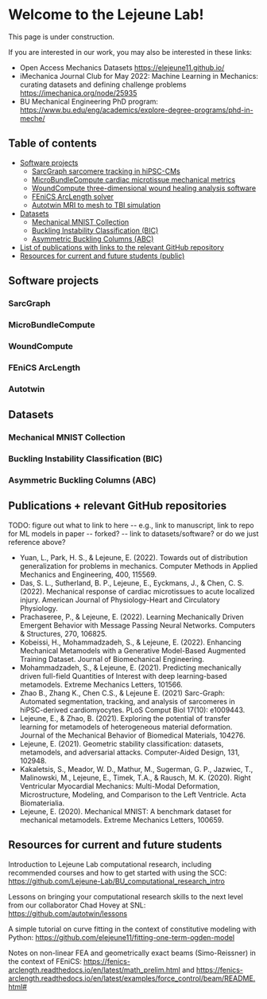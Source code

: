 # Welcome to the Lejeune Lab!
This page is under construction. 

If you are interested in our work, you may also be interested in these links:
* Open Access Mechanics Datasets https://elejeune11.github.io/
* iMechanica Journal Club for May 2022: Machine Learning in Mechanics: curating datasets and defining challenge problems https://imechanica.org/node/25935
* BU Mechanical Engineering PhD program: https://www.bu.edu/eng/academics/explore-degree-programs/phd-in-meche/

## Table of contents
* [Software projects](#software)
    * [SarcGraph sarcomere tracking in hiPSC-CMs](#sg)
    * [MicroBundleCompute cardiac microtissue mechanical metrics](#mbc)
    * [WoundCompute three-dimensional wound healing analysis software](#wc)
    * [FEniCS ArcLength solver](#fenics)
    * [Autotwin MRI to mesh to TBI simulation](#autotwin)
* [Datasets](#data)
    * [Mechanical MNIST Collection](#m-mnist)
    * [Buckling Instability Classification (BIC)](#bic)
    * [Asymmetric Buckling Columns (ABC)](#abc)
* [List of publications with links to the relevant GitHub repository](#pubs)
* [Resources for current and future students (public)](#resources)

## Software projects <a name="software"></a>

### SarcGraph <a name="sg"></a>

### MicroBundleCompute <a name="mbc"></a>

### WoundCompute <a name="wc"></a>

### FEniCS ArcLength <a name="fenics"></a>

### Autotwin <a name="autotwin"></a>

## Datasets <a name="data"></a>

### Mechanical MNIST Collection <a name="m-mnist"></a>

### Buckling Instability Classification (BIC) <a name="bic"></a>

### Asymmetric Buckling Columns (ABC) <a name="abc"></a>

## Publications + relevant GitHub repositories <a name="pubs"></a>

TODO: figure out what to link to here -- e.g., link to manuscript, link to repo for ML models in paper -- forked? -- link to datasets/software? or do we just reference above? 

* Yuan, L., Park, H. S., & Lejeune, E. (2022). Towards out of distribution generalization for problems in mechanics. Computer Methods in Applied Mechanics and Engineering, 400, 115569.
* Das, S. L., Sutherland, B. P., Lejeune, E., Eyckmans, J., & Chen, C. S. (2022). Mechanical response of cardiac microtissues to acute localized injury. American Journal of Physiology-Heart and Circulatory Physiology.
* Prachaseree, P., & Lejeune, E. (2022). Learning Mechanically Driven Emergent Behavior with Message Passing Neural Networks. Computers & Structures, 270, 106825. 
* Kobeissi, H., Mohammadzadeh, S., & Lejeune, E. (2022). Enhancing Mechanical Metamodels with a Generative Model-Based Augmented Training Dataset. Journal of Biomechanical Engineering.
* Mohammadzadeh, S., & Lejeune, E. (2021). Predicting mechanically driven full-field Quantities of Interest with deep learning-based metamodels. Extreme Mechanics Letters, 101566.
* Zhao B., Zhang K., Chen C.S., & Lejeune E. (2021) Sarc-Graph: Automated segmentation, tracking, and analysis of sarcomeres in hiPSC-derived cardiomyocytes. PLoS Comput Biol 17(10): e1009443. 
* Lejeune, E., & Zhao, B. (2021). Exploring the potential of transfer learning for metamodels of heterogeneous material deformation. Journal of the Mechanical Behavior of Biomedical Materials, 104276.
* Lejeune, E. (2021). Geometric stability classification: datasets, metamodels, and adversarial attacks. Computer-Aided Design, 131, 102948.
* Kakaletsis, S., Meador, W. D., Mathur, M., Sugerman, G. P., Jazwiec, T., Malinowski, M., Lejeune, E., Timek, T.A., & Rausch, M. K. (2020). Right Ventricular Myocardial Mechanics: Multi-Modal Deformation, Microstructure, Modeling, and Comparison to the Left Ventricle. Acta Biomaterialia.
* Lejeune, E. (2020). Mechanical MNIST: A benchmark dataset for mechanical metamodels. Extreme Mechanics Letters, 100659. 


## Resources for current and future students <a name="resources"></a>

Introduction to Lejeune Lab computational research, including recommended courses and how to get started with using the SCC:
https://github.com/Lejeune-Lab/BU_computational_research_intro 

Lessons on bringing your computational research skills to the next level from our collaborator Chad Hovey at SNL: https://github.com/autotwin/lessons

A simple tutorial on curve fitting in the context of constitutive modeling with Python: https://github.com/elejeune11/fitting-one-term-ogden-model

Notes on non-linear FEA and geometrically exact beams (Simo-Reissner) in the context of FEniCS: https://fenics-arclength.readthedocs.io/en/latest/math_prelim.html and https://fenics-arclength.readthedocs.io/en/latest/examples/force_control/beam/README.html#


